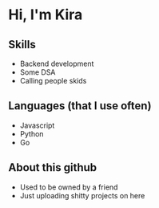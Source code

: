 # Hi, I'm Kira
## Skills
- Backend development
- Some DSA
- Calling people skids

## Languages (that I use often)
- Javascript
- Python
- Go

## About this github
- Used to be owned by a friend
- Just uploading shitty projects on here

